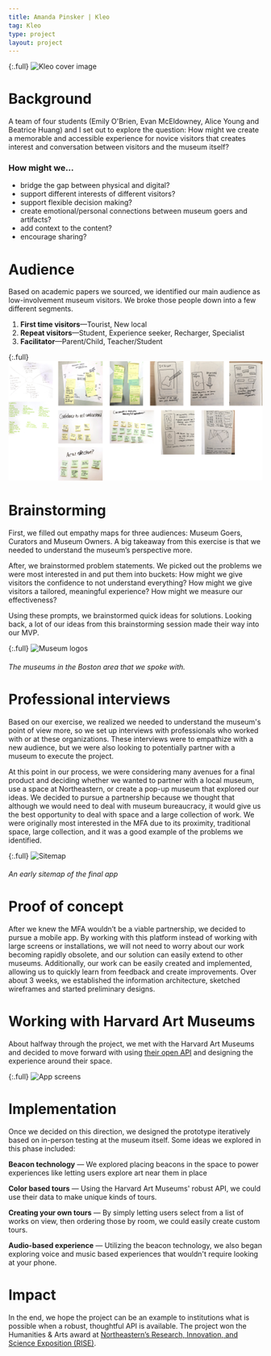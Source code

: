 ```yaml
---
title: Amanda Pinsker | Kleo
tag: Kleo
type: project
layout: project
---
```




{:.full}
![Kleo cover image](/img/full/museum1.png)

# Background
A team of four students (Emily O'Brien, Evan McEldowney, Alice Young and Beatrice Huang) and I set out to explore the question: How might we create a memorable and accessible experience for novice visitors that creates interest and conversation between visitors and the museum itself?

### How might we...
- bridge the gap between physical and digital?
- support different interests of different visitors?
- support flexible decision making?
- create emotional/personal connections between museum goers and artifacts?
- add context to the content?
- encourage sharing?

# Audience
Based on academic papers we sourced, we identified our main audience as low-involvement museum visitors. We broke those people down into a few different segments.

1. **First time visitors**—Tourist, New local
1. **Repeat visitors**—Student, Experience seeker, Recharger, Specialist
1. **Facilitator**—Parent/Child, Teacher/Student

{:.full}
![](/img/full/museum8.png)






# Brainstorming
First, we filled out empathy maps for three audiences: Museum Goers, Curators and Museum Owners. A big takeaway from this exercise is that we needed to understand the museum’s perspective more.

After, we brainstormed problem statements. We picked out the problems we were most interested in and put them into buckets: How might we give visitors the confidence to not understand everything? How might we give visitors a tailored, meaningful experience? How might we measure our effectiveness?

Using these prompts, we brainstormed quick ideas for solutions. Looking back, a lot of our ideas from this brainstorming session made their way into our MVP.

{:.full}
![Museum logos](/img/full/museum5.png)
###### The museums in the Boston area that we spoke with.

# Professional interviews
Based on our exercise, we realized we needed to understand the museum's point of view more, so we set up interviews with professionals who worked with or at these organizations. These interviews were to empathize with a new audience, but we were also looking to potentially partner with a museum to execute the project.

At this point in our process, we were considering many avenues for a final product and deciding whether we wanted to partner with a local museum, use a space at Northeastern, or create a pop-up museum that explored our ideas. We decided to pursue a partnership because we thought that although we would need to deal with museum bureaucracy, it would give us the best opportunity to deal with space and a large collection of work. We were originally most interested in the MFA due to its proximity, traditional space, large collection, and it was a good example of the problems we identified.

{:.full}
![Sitemap](/img/full/museum6.png)
###### An early sitemap of the final app


# Proof of concept

After we knew the MFA wouldn’t be a viable partnership, we decided to pursue a mobile app. By working with this platform instead of working with large screens or installations, we will not need to worry about our work becoming rapidly obsolete, and our solution can easily extend to other museums. Additionally, our work can be easily created and implemented, allowing us to quickly learn from feedback and create improvements. Over about 3 weeks, we established the information architecture, sketched wireframes and started preliminary designs.

# Working with Harvard Art Museums
About halfway through the project, we met with the Harvard Art Museums and decided to move forward with using <a href="https://www.harvardartmuseums.org/collections/api">their open API</a> and designing the experience around their space.

{:.full}
![App screens](/img/full/museum7.png)

# Implementation
Once we decided on this direction, we designed the prototype iteratively based on in-person testing at the museum itself. Some ideas we explored in this phase included:

**Beacon technology** — We explored placing beacons in the space to power experiences like letting users explore art near them in place


**Color based tours** — Using the Harvard Art Museums' robust API, we could use their data to make unique kinds of tours.


**Creating your own tours** — By simply letting users select from a list of works on view, then ordering those by room, we could easily create custom tours.

**Audio-based experience** — Utilizing the beacon technology, we also began exploring voice and music based experiences that wouldn't require looking at your phone.

# Impact

In the end, we hope the project can be an example to institutions what is possible when a robust, thoughtful API is available. The project won the Humanities & Arts award at [Northeastern’s Research, Innovation, and Science Exposition (RISE)](https://www.northeastern.edu/rise/).
